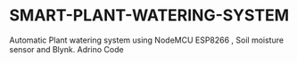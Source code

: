 # SMART-PLANT-WATERING-SYSTEM
Automatic Plant watering system using NodeMCU ESP8266 , Soil moisture sensor and Blynk. Adrino Code
